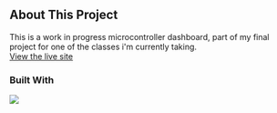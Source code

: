 ## About This Project

This is a work in progress microcontroller dashboard, part of my final project for one of the classes i'm currently taking. <br>
[View the live site](https://dashboard32.netlify.app/)

### Built With
[![](https://skills.thijs.gg/icons?i=react,vite,ts&theme=dark)](https://skillicons.dev/) 
